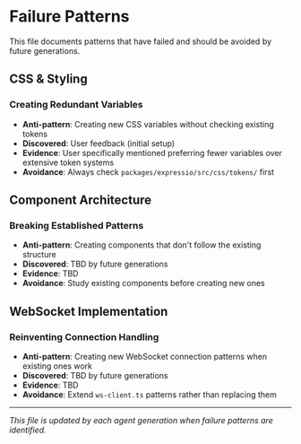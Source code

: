 # Failure Patterns

This file documents patterns that have failed and should be avoided by future generations.

## CSS & Styling

### Creating Redundant Variables
- **Anti-pattern**: Creating new CSS variables without checking existing tokens
- **Discovered**: User feedback (initial setup)
- **Evidence**: User specifically mentioned preferring fewer variables over extensive token systems
- **Avoidance**: Always check `packages/expressio/src/css/tokens/` first

## Component Architecture

### Breaking Established Patterns
- **Anti-pattern**: Creating components that don't follow the existing structure
- **Discovered**: TBD by future generations
- **Evidence**: TBD
- **Avoidance**: Study existing components before creating new ones

## WebSocket Implementation

### Reinventing Connection Handling
- **Anti-pattern**: Creating new WebSocket connection patterns when existing ones work
- **Discovered**: TBD by future generations
- **Evidence**: TBD
- **Avoidance**: Extend `ws-client.ts` patterns rather than replacing them

---

*This file is updated by each agent generation when failure patterns are identified.*